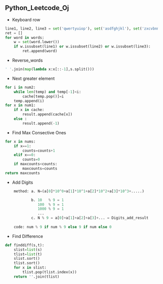**Python_Leetcode_Oj**
----------------------
* Keyboard row

```python
line1, line2, line3 = set('qwertyuiop'), set('asdfghjkl'), set('zxcvbnm')
ret = []
for word in words:
    w = set(word.lower())
    if w.issubset(line1) or w.issubset(line2) or w.issubset(line3):
        ret.append(word)
```

* Reverse_words
```python
' '.join(map(lambda x:x[::-1],s.split()))
```

* Next greater element
```python  	
for i in num2:
    while len(temp) and temp[-1]<i:
        cache[temp.pop()]=i
    temp.append(i)
for x in num1:
    if x in cache:
        result.append(cache[x])
    else :
        result.append(-1)
```
* Find Max Consective Ones
```python
for x in nums:
    if x==1:
        counts=counts+1
    elif x==0:
        counts=0
    if maxcounts<counts:
        maxcounts=counts
return maxcounts
```
* Add Digits<br>
```python
    method: a. N=(a[0]*10^0+a[1]*10^1+a[2]*10^2+a[3]*10^3+.....)

            b. 10   % 9 = 1
               100  % 9 = 1
               1000 % 9 = 1
               ...
            c. N % 9 = a[0]+a[1]+a[2]+a[3]+... = Digits_add_result 
    
    code: num % 9 if num % 9 else 9 if num else 0
```
* Find Difference
```python
def finddiff(s,t):
    slist=list(s)
    tlist=list(t)
    slist.sort()
    tlist.sort()
    for x in slist:
        tlist.pop(tlist.index(x))
    return ''.join(tlist)
```